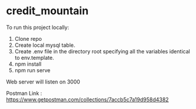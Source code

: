 # credit_mountain

To run this project locally:

1. Clone repo
2. Create local mysql table.
3. Create .env file in the directory root specifying all the variables identical to env.template.
4. npm install
5. npm run serve

Web server will listen on 3000

Postman Link : https://www.getpostman.com/collections/7accb5c7a19d958d4382
